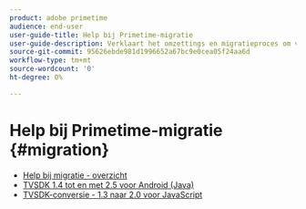 ```yaml
---
product: adobe primetime
audience: end-user
user-guide-title: Help bij Primetime-migratie
user-guide-description: Verklaart het omzettings en migratieproces om van uw bestaande Reeks van de TVSDK van Primetime aan de volgende-generatiereeks over te gaan.
source-git-commit: 95626ebde981d1996652a67bc9e0cea05f24aa6d
workflow-type: tm+mt
source-wordcount: '0'
ht-degree: 0%

---
```



# Help bij Primetime-migratie {#migration}

+ [Help bij migratie - overzicht](home.md)
+ [TVSDK 1.4 tot en met 2.5 voor Android (Java)](tvsdk-14-25-android.md)
+ [TVSDK-conversie - 1.3 naar 2.0 voor JavaScript](tvsdk-13-to-20-for-javascript.md)
